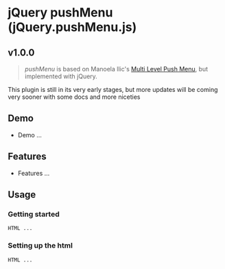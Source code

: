 # jQuery pushMenu (jQuery.pushMenu.js)

## v1.0.0

> *pushMenu* is based on Manoela llic's [Multi Level Push Menu](https://github.com/codrops/MultiLevelPushMenu), but implemented with jQuery.

This plugin is still in its very early stages, but more updates will be coming very sooner with some docs and more niceties

## Demo

 - Demo ...

## Features

 - Features ...

## Usage

### Getting started

```
HTML ...
```

### Setting up the html

```
HTML ...
```